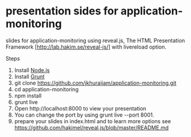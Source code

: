 presentation sides for application-monitoring 
=================

slides for application-monitoring using reveal.js, The HTML Presentation Framework 
[http://lab.hakim.se/reveal-js/] with livereload option.

Steps

1. Install <a href="http://nodejs.org">Node.js</a> 
2. Install <a href="http://gruntjs.com">Grunt</a>
3. git clone https://github.com/jkhuraijam/application-monitoring.git
4. cd application-monitoring 
5. npm install
6. grunt live
7. Open http://localhost:8000 to view your presentation
8. You can change the port by using grunt live --port 8001.
9. prepare your slides in index.html and to learn more options see https://github.com/hakimel/reveal.js/blob/master/README.md
